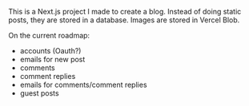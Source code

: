 This is a Next.js project I made to create a blog. Instead of doing static posts, they are stored in a database. Images are stored in Vercel Blob.

On the current roadmap:

- accounts (Oauth?)
- emails for new post
- comments
- comment replies
- emails for comments/comment replies
- guest posts
